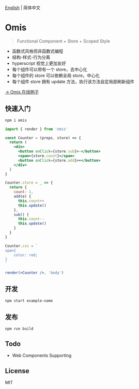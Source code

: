 [English](./README.md) | 简体中文 

# Omis

> Functional Component + Store + Scoped Style 

* 函数式风格但非函数式编程 
* 结构-样式-行为分离
* hyperscript 视觉上更加友好
* 每个组件可以带有一个 store，去中心化
* 每个组件的 store 可以依赖全局 store，中心化
* 每个组件 store 拥有 update 方法，执行该方法自定局部刷新组件

[→ Omis 在线例子](https://codepen.io/collection/XjLaRo/)

## 快速入门

```bash
npm i omis
```

```jsx
import { render } from 'omis'

const Counter = (props, store) => {
  return (
    <div>
      <button onClick={store.sub}>-</button>
      <span>{store.count}</span>
      <button onClick={store.add}>+</button>
    </div>
  )
}

Counter.store = _ => {
  return {
    count: 1,
    add(e) {
      this.count++
      this.update()
    },
    sub() {
      this.count--
      this.update()
    }
  }
}

Counter.css = `
span{
	color: red;
}
`

render(<Counter />, 'body')
```

## 开发

``` bash
npm start example-name
```

## 发布

``` bash
npm run build
```

## Todo

* Web Components Supporting

## License

MIT 
